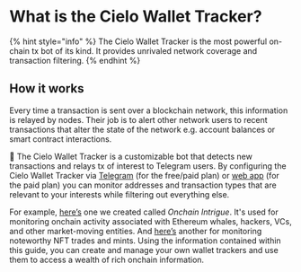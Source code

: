 # What is the Cielo Wallet Tracker?

{% hint style="info" %}
The Cielo Wallet Tracker is the most powerful on-chain tx bot of its kind. It provides unrivaled network coverage and transaction filtering.
{% endhint %}

## How it works

Every time a transaction is sent over a blockchain network, this information is relayed by nodes. Their job is to alert other network users to recent transactions that alter the state of the network e.g. account balances or smart contract interactions.

🧠 The Cielo Wallet Tracker is a customizable bot that detects new transactions and relays tx of interest to Telegram users. By configuring the Cielo Wallet Tracker via [Telegram](https://t.me/UniWhales\_wallet\_tracker\_bot) (for the free/paid plan) or [web app](https://app.uniwhales.io/wallet-alerts) (for the paid plan) you can monitor addresses and transaction types that are relevant to your interests while filtering out everything else.

For example, [here’s](https://t.me/CelsiusEVMTracker) one we created called _Onchain Intrigue_. It's used for monitoring onchain activity associated with Ethereum whales, hackers, VCs, and other market-moving entities. And [here’s](https://t.me/NFTideasEVMTracker) another for monitoring noteworthy NFT trades and mints. Using the information contained within this guide, you can create and manage your own wallet trackers and use them to access a wealth of rich onchain information.

